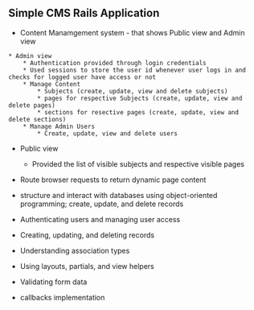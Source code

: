 ## Simple CMS Rails Application

* Content Manamgement system - that shows Public view and Admin view 
```
* Admin view  
	* Authentication provided through login credentials 
	* Used sessions to store the user id whenever user logs in and checks for logged user have access or not 
	* Manage Content
		* Subjects (create, update, view and delete subjects)
		* pages for respective Subjects (create, update, view and delete pages)
		* sections for resective pages (create, update, view and delete sections)
	* Manage Admin Users
		* Create, update, view and delete users

```
* Public view 
	* Provided the list of visible subjects and respective visible pages

* Route browser requests to return dynamic page content
* structure and interact with databases using object-oriented programming; create, update, and delete records
* Authenticating users and managing user access
* Creating, updating, and deleting records
* Understanding association types
* Using layouts, partials, and view helpers
* Validating form data
* callbacks implementation